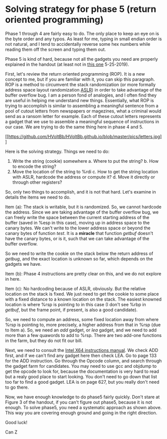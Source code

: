 # Solving strategy for phase 5 (return oriented programming)

Phase 1 through 4 are fairly easy to do. The only place to keep an eye on is the byte order and any typos. As least for me, typing in small endian order is not natural, and I tend to accidentally reverse some hex numbers while reading them off the screen and typing them out.

Phase 5 is kind of hard, because not all the gadgets you need are properly explained in the handout (at least not in [this one](http://csapp.cs.cmu.edu/3e/attacklab.pdf) 5-25-2019). 


First, let's review the return oriented programming (ROP). It is a new concept to me, but if you are familiar with it, you can skip this paragraph. ROP is a method to circumvent the stack randomization (or more formally address space layout randomization [ASLR](https://en.wikipedia.org/wiki/Address_space_layout_randomization)) in order to take advantage of the buffer overflow bug. I am a person fond of analogies, and I often find they are useful in helping me understand new things. Essentially, what ROP is trying to accomplish is similar to assembling a meaningful sentence from a pool of cutout letters from newspapers or magezines, what a criminal would send as a ransom letter for example. Each of these cutout letters represents a gadget that we use to assemble a meaningful sequence of instructions in our case. We are trying to do the same thing here in phase 4 and 5.

[[https://github.com/HVoltBb/HVoltBb.github.io/blob/master/pics/letters.jpg]]

Here is the solving strategy. Things we need to do:
1. Write the string (cookie) somewhere
	a. Where to put the string?
	b. How to encode the string? 
2. Move the location of the string to %rdi
	c. How to get the string location with ASLR, hardcode the address or compute it?
	d. Move it directly or through other registers?


So, only two things to accomplish, and it is not that hard. Let's examine in details the items we need to do. 


Item (a): The stack is writable, but it is randomized. So, we cannot hardcode the address. Since we are taking advantage of the buffer overflow bug, we can freely write the space between the current starting address of the buffer (saved in %esp in this case), moving up in address space to the canary bytes. We can't write to the lower address space or beyond the canary bytes of function _test_. It is a __miracle__ that function _getbuf_ doesn't have the canary bytes, or is it, such that we can take advantage of the buffer overflow.


So we need to write the cookie on the stack below the return address of _getbug_, and the exact location is unknown so far, which depends on the gadgets we have.


Item (b): Phase 4 instructions are pretty clear on this, and we do not explore in here.


Item (c): No hardcoding because of ASLR, obviously. But the relative location on the stack is fixed. We just need to get the cookie to some place with a fixed distance to a known location on the stack. The easiest knowned location is where %rsp is pointing to in this case (I don't see %rbp in _getbuf_, but the frame point, if present, is also a good candidate).

So, we need to compute an address, some fixed location away from where %rsp is pointing to, more precisely, a higher address from that in %rsp (due to Item a). So, we need an _add_ gadget, or _lea_ gadget, and we need to add more than a few quawords to add to %rsp. There are two add-one functions in the farm, but they do not fit our bill.


Next, we need to consult the [Intel X64 instructions manual](https://www.intel.com/content/dam/www/public/us/en/documents/manuals/64-ia-32-architectures-software-developer-instruction-set-reference-manual-325383.pdf). We check ADD first, and if we can't find any gadget here then check LEA. Go to page 133 for the ADD instruction. Go through the Opcode column, and search through the gadget farm for candidates. You may need to use gcc and objdump to get the opcode to look for, because the documentation is very hard to read but a realy good place to start looking. You don't need to go down that list too far to find a good gadget. LEA is on page 627, but you really don't need to go there.


Now, we have enough knowledge to do phase5 fairly quickly. Don't stare at Figure 3 of the handout, if you can't figure out phase5, because it is not enough. To solve phase5, you need a systematic approach as shown above. This way you are covering enough ground and going in the right direction.


Good luck!


Can Z 